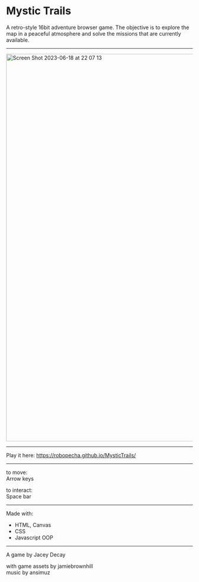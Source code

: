 # Mystic Trails

A retro-style 16bit adventure browser game. The objective is to explore the map in a peaceful atmosphere and solve the missions that are currently available.  

---

   
   
<img width="1045" alt="Screen Shot 2023-06-18 at 22 07 13" src="https://github.com/robopecha/MysticTrails/assets/108631401/d0837715-4afb-4308-b88a-e6bb426114cd">
   
---

Play it here: https://robopecha.github.io/MysticTrails/   

---   
    
to move:  
Arrow keys  
    
to interact:  
Space bar   

---   
    
Made with:  
- HTML, Canvas  
- CSS  
- Javascript OOP
     
---    

A game by Jacey Decay  

with game assets by jamiebrownhill  
music by ansimuz

